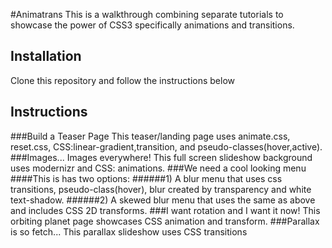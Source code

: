 #Animatrans
This is a walkthrough combining separate tutorials to showcase the power of CSS3 specifically animations and transitions. 
## Installation
Clone this repository and follow the instructions below
## Instructions
###Build a Teaser Page
This teaser/landing page uses animate.css, reset.css, CSS:linear-gradient,transition, and pseudo-classes(hover,active). 
###Images... Images everywhere!
This full screen slideshow background uses modernizr and CSS: animations.
###We need a cool looking menu
####This is has two options: 
######1) A blur menu that uses css transitions, pseudo-class(hover), blur created by transparency and white text-shadow. 
######2) A skewed blur menu that uses the same as above and includes CSS 2D transforms. 
###I want rotation and I want it now!
This orbiting planet page showcases CSS animation and transform. 
###Parallax is so fetch...
This parallax slideshow uses CSS transitions 

